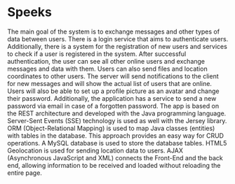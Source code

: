 # Speeks

The main goal of the system is to exchange messages and other types of data between users. There is a login service that aims to authenticate users.
Additionally, there is a system for the registration of new users and services to check if a user is registered in the system. 
After successful authentication, the user can see all other online users and exchange messages and data with them.
Users can also send files and location coordinates to other users. The server will send notifications to the client for new messages and will show the actual list of users that are online. 
Users will also be able to set up a profile picture as an avatar and change their password. Additionally, the application has a service to send a new password via email in case of a forgotten password. 
The app is based on the REST architecture and developed with the Java programming language. Server-Sent Events (SSE) technology is used as well with the Jersey library. ORM (Object-Relational Mapping) is used to map Java classes (entities) with tables in the database. 
This approach provides an easy way for CRUD operations. A MySQL database is used to store the database tables.  HTML5 Geolocation is used for sending location data to users. AJAX (Asynchronous JavaScript and XML) connects the Front-End and the back end, allowing information to be received and loaded without reloading the entire page.
